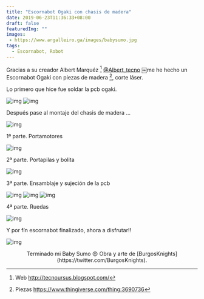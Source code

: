 ```yaml
---
title: "Escornabot Ogaki con chasis de madera"
date: 2019-06-23T11:36:33+08:00
draft: false
featuredImg: ""
images:
 - https://www.argalleiro.ga/images/babysumo.jpg
tags:
  - Escornabot, Robot
---
```


Gracias a su creador Albert Marquéz [^1] [@Albert_tecno](https://twitter.com/Albert_tecno) ￼me he hecho un Escornabot Ogaki con piezas de madera [^2], corte láser.

Lo primero que hice fue soldar la pcb ogaki.

![img](https://www.argalleiro.ga/images/ogaki/pcb_1.jpg)
![img](https://www.argalleiro.ga/images/ogaki/pcb_2.jpg)

Después pase al montaje del chasis de madera …

![img](https://www.argalleiro.ga/images/ogaki/piezas.jpg)

1ª parte. Portamotores

![img](https://www.argalleiro.ga/images/ogaki/portamotores.jpg)

2ª parte. Portapilas y bolita

![img](https://www.argalleiro.ga/images/ogaki/portapilas.jpg)

3ª parte. Ensamblaje y sujeción de la pcb

![img](https://www.argalleiro.ga/images/ogaki/ensamblaje_1.jpg)
![img](https://www.argalleiro.ga/images/ogaki/ensamblaje_2.jpg)
![img](https://www.argalleiro.ga/images/ogaki/ensamblaje_3.jpg)

4ª parte. Ruedas

![img](https://www.argalleiro.ga/images/ogaki/ruedas.jpg)

Y por fín escornabot finalizado, ahora a disfrutar!!

![img](https://www.argalleiro.ga/images/ogaki/ogaki-final.jpg)
<center>
Terminado mi Baby Sumo 😍 Obra y arte de [BurgosKnights](https://twitter.com/BurgosKnights).
</center>




[^1]: Web http://tecnoursus.blogspot.com/
[^2]: Piezas https://www.thingiverse.com/thing:3690736

